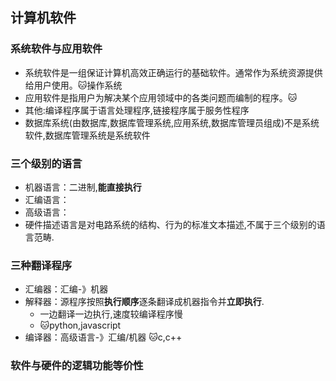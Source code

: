 ## 计算机软件
### 系统软件与应用软件

- 系统软件是一组保证计算机高效正确运行的基础软件。通常作为系统资源提供给用户使用。:cat:操作系统
- 应用软件是指用户为解决某个应用领域中的各类问题而编制的程序。:cat:
- 其他:编译程序属于语言处理程序,链接程序属于服务性程序
- 数据库系统(由数据库,数据库管理系统,应用系统,数据库管理员组成)不是系统软件,数据库管理系统是系统软件

### 三个级别的语言

- 机器语言：二进制,**能直接执行**
- 汇编语言：
- 高级语言：
- 硬件描述语言是对电路系统的结构、行为的标准文本描述,不属于三个级别的语言范畴.

### 三种翻译程序
- 汇编器：汇编-》机器
- 解释器：源程序按照**执行顺序**逐条翻译成机器指令并**立即执行**.
  - 一边翻译一边执行,速度较编译程序慢
  - :cat:python,javascript
- 编译器：高级语言-》汇编/机器 :cat:c,c++
### 软件与硬件的逻辑功能等价性